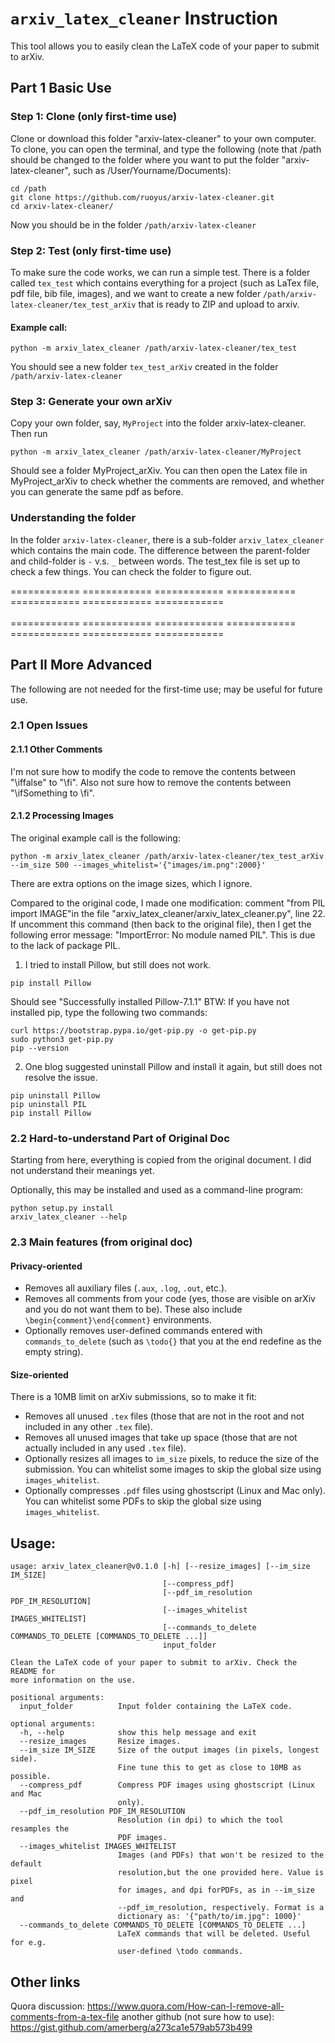 # `arxiv_latex_cleaner` Instruction

This tool allows you to easily clean the LaTeX code of your paper to submit to
arXiv. 

## Part 1  Basic Use


### Step 1: Clone (only first-time use)
   Clone or download this folder "arxiv-latex-cleaner" to your own computer.
   To clone, you can open the terminal, and type the following (note that /path should be changed to the folder where you want to put the folder "arxiv-latex-cleaner", such as /User/Yourname/Documents):
```console
cd /path
git clone https://github.com/ruoyus/arxiv-latex-cleaner.git
cd arxiv-latex-cleaner/
```
  Now you should be in the folder `/path/arxiv-latex-cleaner`
   
### Step 2: Test (only first-time use)
  To make sure the code works, we can run a simple test. There is a folder called `tex_test` which contains everything for a project (such as LaTex file, pdf file, bib file, images), and we want to create a new folder `/path/arxiv-latex-cleaner/tex_test_arXiv` that is ready to ZIP and upload to arxiv. 

#### Example call:

```console
python -m arxiv_latex_cleaner /path/arxiv-latex-cleaner/tex_test
```
You should see a new folder `tex_test_arXiv` created in the folder `/path/arxiv-latex-cleaner`

### Step 3: Generate your own arXiv
  Copy your own folder, say, `MyProject` into the folder arxiv-latex-cleaner. Then run
```console
python -m arxiv_latex_cleaner /path/arxiv-latex-cleaner/MyProject
```
  Should see a folder MyProject_arXiv. You can then open the Latex file in MyProject_arXiv to check whether the comments are removed, and whether you can generate the same pdf as before. 
  
### Understanding the folder
  In the folder `arxiv-latex-cleaner`, there is a sub-folder `arxiv_latex_cleaner` which contains the main code. The difference between the parent-folder and child-folder is `-` v.s. `_` between words.
  The test_tex file is set up to check a few things. You can check the folder to figure out. 
  
============  ============  ============  ============  ============  ============  ============  <br/>  
============  ============  ============  ============  ============  ============  ============  <br/>
## Part II  More Advanced
The following are not needed for the first-time use; may be useful for future use.  <br/>


### 2.1 Open Issues
 #### 2.1.1 Other Comments 
 I'm not sure how to modify the code to remove the contents between "\iffalse" to "\fi". Also not sure how to remove the contents between "\ifSomething to \fi". 

 #### 2.1.2 Processing Images
 The original example call is the following: 
 ```
python -m arxiv_latex_cleaner /path/arxiv-latex-cleaner/tex_test_arXiv  --im_size 500 --images_whitelist='{"images/im.png":2000}'
```
 There are extra options on the image sizes, which I ignore.
 
 Compared to the original code, I made one modification: comment "from PIL import IMAGE"in the file "arxiv_latex_cleaner/arxiv_latex_cleaner.py", line 22.
  If uncomment this command (then back to the original file), then I get the following error message: "ImportError: No module named PIL". This is due to the lack of package PIL.
 1) I tried to install Pillow, but still does not work.
 ```
 pip install Pillow
 ```
 Should see "Successfully installed Pillow-7.1.1"
 BTW: If you have not installed pip, type the following two commands: 
 ```
 curl https://bootstrap.pypa.io/get-pip.py -o get-pip.py
 sudo python3 get-pip.py
 pip --version
 ```
 2) One blog suggested uninstall Pillow and install it again, but still does not resolve the issue. 
 ```
 pip uninstall Pillow
 pip uninstall PIL
 pip install Pillow
 ```




### 2.2 Hard-to-understand Part of Original Doc

Starting from here, everything is copied from the original document. I did not understand their meanings yet. 

Optionally, this may be installed and used as a command-line program:

```console
python setup.py install
arxiv_latex_cleaner --help
```

### 2.3 Main features (from original doc)

#### Privacy-oriented

*   Removes all auxiliary files (`.aux`, `.log`, `.out`, etc.).
*   Removes all comments from your code (yes, those are visible on arXiv and you
    do not want them to be). These also include `\begin{comment}\end{comment}`
    environments.
*   Optionally removes user-defined commands entered with `commands_to_delete`
    (such as `\todo{}` that you at the end redefine as the empty string).

#### Size-oriented

There is a 10MB limit on arXiv submissions, so to make it fit:

*   Removes all unused `.tex` files (those that are not in the root and not
    included in any other `.tex` file).
*   Removes all unused images that take up space (those that are not actually
    included in any used `.tex` file).
*   Optionally resizes all images to `im_size` pixels, to reduce the size of the
    submission. You can whitelist some images to skip the global size using
    `images_whitelist`.
*   Optionally compresses `.pdf` files using ghostscript (Linux and Mac only).
    You can whitelist some PDFs to skip the global size using
    `images_whitelist`.

## Usage:

```
usage: arxiv_latex_cleaner@v0.1.0 [-h] [--resize_images] [--im_size IM_SIZE]
                                  [--compress_pdf]
                                  [--pdf_im_resolution PDF_IM_RESOLUTION]
                                  [--images_whitelist IMAGES_WHITELIST]
                                  [--commands_to_delete COMMANDS_TO_DELETE [COMMANDS_TO_DELETE ...]]
                                  input_folder

Clean the LaTeX code of your paper to submit to arXiv. Check the README for
more information on the use.

positional arguments:
  input_folder          Input folder containing the LaTeX code.

optional arguments:
  -h, --help            show this help message and exit
  --resize_images       Resize images.
  --im_size IM_SIZE     Size of the output images (in pixels, longest side).
                        Fine tune this to get as close to 10MB as possible.
  --compress_pdf        Compress PDF images using ghostscript (Linux and Mac
                        only).
  --pdf_im_resolution PDF_IM_RESOLUTION
                        Resolution (in dpi) to which the tool resamples the
                        PDF images.
  --images_whitelist IMAGES_WHITELIST
                        Images (and PDFs) that won't be resized to the default
                        resolution,but the one provided here. Value is pixel
                        for images, and dpi forPDFs, as in --im_size and
                        --pdf_im_resolution, respectively. Format is a
                        dictionary as: '{"path/to/im.jpg": 1000}'
  --commands_to_delete COMMANDS_TO_DELETE [COMMANDS_TO_DELETE ...]
                        LaTeX commands that will be deleted. Useful for e.g.
                        user-defined \todo commands.
```

## Other links

Quora discussion:  https://www.quora.com/How-can-I-remove-all-comments-from-a-tex-file
another github (not sure how to use):  https://gist.github.com/amerberg/a273ca1e579ab573b499
